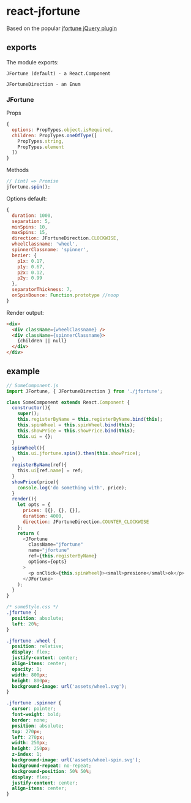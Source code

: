 # react-jfortune
Based on the popular [jfortune jQuery plugin](https://github.com/agustinrodriguez/jfortune)

## exports
The module exports:

`JFortune (default) - a React.Component`

`JFortuneDirection - an Enum`

### JFortune

Props
```javascript
{
  options: PropTypes.object.isRequired,
  children: PropTypes.oneOfType([
    PropTypes.string,
    PropTypes.element
  ])
}
```

Methods
```javascript
// [int] => Promise
jfortune.spin();
```

Options default:
```javascript
{
  duration: 1000,
  separation: 5,
  minSpins: 10,
  maxSpins: 15,
  direction: JFortuneDirection.CLOCKWISE,
  wheelClassname: 'wheel',
  spinnerClassname: 'spinner',
  bezier: {
    p1x: 0.17,
    p1y: 0.67,
    p2x: 0.12,
    p2y: 0.99
  },
  separatorThickness: 7,
  onSpinBounce: Function.prototype //noop
}
```

Render output:
```html
<div>
  <div className={wheelClassname} />
  <div className={spinnerClassname}>
    {children || null}
  </div>
</div>
```

## example

```javascript
// SomeComponent.js
import JFortune, { JFortuneDirection } from './jfortune';

class SomeComponent extends React.Component {
  constructor(){
    super();
    this.registerByName = this.registerByName.bind(this);
    this.spinWheel = this.spinWheel.bind(this);
    this.showPrice = this.showPrice.bind(this);
    this.ui = {};
  }
  spinWheel(){
    this.ui.jfortune.spin().then(this.showPrice);
  }
  registerByName(ref){
    this.ui[ref.name] = ref;
  }
  showPrice(price){
    console.log('do something with', price);
  }
  render(){
    let opts = {
      prices: [{}, {}, {}],
      duration: 4000,
      direction: JFortuneDirection.COUNTER_CLOCKWISE
    };
    return (
      <JFortune
        className="jfortune"
        name="jfortune"
        ref={this.registerByName}
        options={opts}
      >
        <p onClick={this.spinWheel}><small>presione</small>ok</p>
      </JFortune>
    );
  }
}
```

```css
/* someStyle.css */
.jfortune {
  position: absolute;
  left: 20%;
}

.jfortune .wheel {
  position: relative;
  display: flex;
  justify-content: center;
  align-items: center;
  opacity: 1;
  width: 800px;
  height: 800px;
  background-image: url('assets/wheel.svg');
}

.jfortune .spinner {
  cursor: pointer;
  font-weight: bold;
  border: none;
  position: absolute;
  top: 270px;
  left: 270px;
  width: 250px;
  height: 250px;
  z-index: 1;
  background-image: url('assets/wheel-spin.svg');
  background-repeat: no-repeat;
  background-position: 50% 50%;
  display: flex;
  justify-content: center;
  align-items: center;
}
```
